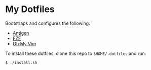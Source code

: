 # My Dotfiles

Bootstraps and configures the following:

* [Antigen](https://antigen.sharats.me)
* [FZF](https://github.com/junegunn/fzf)
* [Oh My Vim](https://github.com/liangxianzhe/oh-my-vim)

To install these dotfiles, clone this repo to `$HOME/.dotfiles` and run:

`$ ./install.sh`